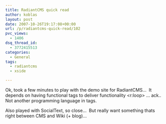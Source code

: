 ```yaml
---
title: RadiantCMS quick read
author: koblas
layout: post
date: 2007-10-26T19:17:08+00:00
url: /p/radiantcms-quick-read/102
pvc_views:
  - 1406
dsq_thread_id:
  - 3772415513
categories:
  - General
tags:
  - radiantcms
  - xside

---
```

Ok, took a few minutes to play with the demo site for RadiantCMS&#8230;&#xA0; It depends on having functional tags to deliver functionality <r:loop> &#8230; ack..&#xA0; Not another programming language in tags.

Also played with SocialText, so close&#8230;&#xA0; But really want something thats right between CMS and Wiki (+ blog)&#8230;&#xA0;